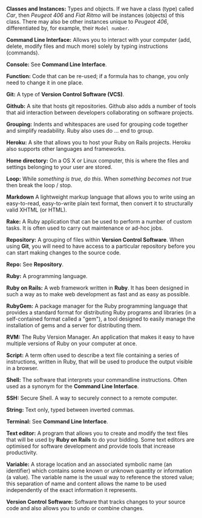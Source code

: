 **Classes and Instances:**  Types and objects. If we have a class (type) called _Car_, then _Peugeot 406_ and _Fiat Ritmo_ will be instances (objects) of this class. There may also be other instances unique to _Peugeot 406_, differentiated by, for example, their `Model number`.

**Command Line Interface:**  Allows you to interact with your computer (add, delete, modify files and much more) solely by typing instructions (commands).

**Console:**  See **Command Line Interface**.

**Function:**  Code that can be re-used; if a formula has to change, you only need to change it in one place.

**Git:**  A type of **Version Control Software (VCS)**.

**Github:**  A site that hosts git repositories. Github also adds a number of tools that aid interaction between developers collaborating on software projects. 

**Grouping:**  Indents and whitespaces are used for grouping code together and simplify readability. Ruby also uses do … end to group.

**Heroku:**  A site that allows you to host your Ruby on Rails projects. Heroku also supports other languages and frameworks.

**Home directory:**  On a OS X or Linux computer, this is where the files and settings belonging to your user are stored.

**Loop:**   While _something is true, do this_. When _something becomes not true_ then break the loop / stop.

**Markdown** A lightweight markup language that allows you to write using an easy-to-read, easy-to-write plain text format, then convert it to structurally valid XHTML (or HTML).

**Rake:**  A Ruby application that can be used to perform a number of custom tasks. It is often used to carry out maintenance or ad-hoc jobs.

**Repository:**  A grouping of files within **Version Control Software**. When using **Git**, you will need to have access to a particular repository before you can start making changes to the source code.

**Repo:**  See **Repository**.

**Ruby:**  A programming language.

**Ruby on Rails:**  A web framework written in **Ruby**. It has been designed in such a way as to make web development as fast and as easy as possible.

**RubyGem:**  A package manager for the Ruby programming language that provides a standard format for distributing Ruby programs and libraries (in a self-contained format called a "gem"), a tool designed to easily manage the installation of gems and a server for distributing them.

**RVM:**  The Ruby Version Manager. An application that makes it easy to have multiple versions of Ruby on your computer at once.

**Script:**  A term often used to describe a text file containing a series of instructions, written in Ruby, that will be used to produce the output visible in a browser.

**Shell:**  The software that interprets your commandline instructions. Often used as a synonym for the **Command Line Interface**.

**SSH:**  Secure Shell. A way to securely connect to a remote computer.

**String:**  Text only, typed between inverted commas.

**Terminal:**  See **Command Line Interface**.

**Text editor:**  A program that allows you to create and modify the text files that will be used by **Ruby on Rails** to do your bidding. Some text editors are optimised for software development and provide tools that increase productivity.

**Variable:**  A storage location and an associated symbolic name (an identifier) which contains some known or unknown quantity or information (a value). The variable name is the usual way to reference the stored value; this separation of name and content allows the name to be used independently of the exact information it represents.

**Version Control Software:**  Software that tracks changes to your source code and also allows you to undo or combine changes.
